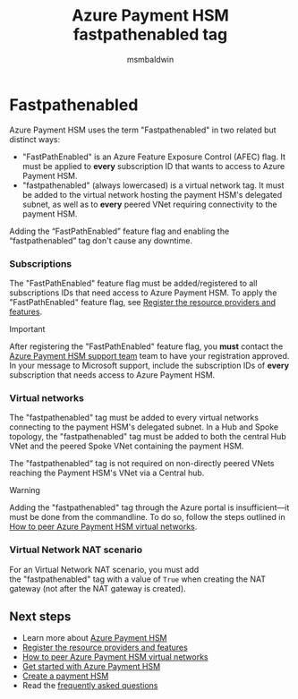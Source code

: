 ﻿---
title: Azure Payment HSM fastpathenabled tag
description: The fastpathenabled tag, as it relates to Azure Payment HSM and affiliated subscriptions and virtual networks
services: payment-hsm
author: msmbaldwin

tags: azure-resource-manager
ms.service: payment-hsm
ms.workload: security
ms.topic: article
ms.date: 03/25/2023
ms.author: mbaldwin

---

# Fastpathenabled

Azure Payment HSM uses the term "Fastpathenabled" in two related but distinct ways:

- "FastPathEnabled" is an Azure Feature Exposure Control (AFEC) flag. It must be applied to **every** subscription ID that wants to access to Azure Payment HSM.
- "fastpathenabled" (always lowercased) is a virtual network tag. It must be added to the virtual network hosting the payment HSM's delegated subnet, as well as to **every** peered VNet requiring connectivity to the payment HSM.

Adding the “FastPathEnabled” feature flag and enabling the “fastpathenabled” tag don't cause any downtime.

### Subscriptions

The "FastPathEnabled" feature flag must be added/registered to all subscriptions IDs that need access to Azure Payment HSM.  To apply the "FastPathEnabled" feature flag, see [Register the resource providers and features](register-payment-hsm-resource-providers.md).

> [!IMPORTANT]
> After registering the "FastPathEnabled" feature flag, you **must** contact the [Azure Payment HSM support team](support-guide.md#microsoft-support) team to have your registration approved. In your message to Microsoft support, include the subscription IDs of **every** subscription that needs access to Azure Payment HSM.

### Virtual networks

The "fastpathenabled" tag must be added to every virtual networks connecting to the payment HSM's delegated subnet. In a Hub and Spoke topology, the "fastpathenabled" tag must be added to both the central Hub VNet and the peered Spoke VNet containing the payment HSM.

The "fastpathenabled" tag is not required on non-directly peered VNets reaching the Payment HSM's VNet via a Central hub.

> [!WARNING]
> Adding the "fastpathenabled" tag through the Azure portal is insufficient—it must be done from the commandline. To do so, follow the steps outlined in [How to peer Azure Payment HSM virtual networks](peer-vnets.md?tabs=azure-cli).

### Virtual Network NAT scenario

For an Virtual Network NAT scenario, you must add the "fastpathenabled" tag with a value of `True` when creating the NAT gateway (not after the NAT gateway is created).

## Next steps

- Learn more about [Azure Payment HSM](overview.md)
- [Register the resource providers and features](register-payment-hsm-resource-providers.md)
- [How to peer Azure Payment HSM virtual networks](peer-vnets.md?tabs=azure-cli)
- [Get started with Azure Payment HSM](getting-started.md)
- [Create a payment HSM](create-payment-hsm.md)
- Read the [frequently asked questions](faq.yml)
